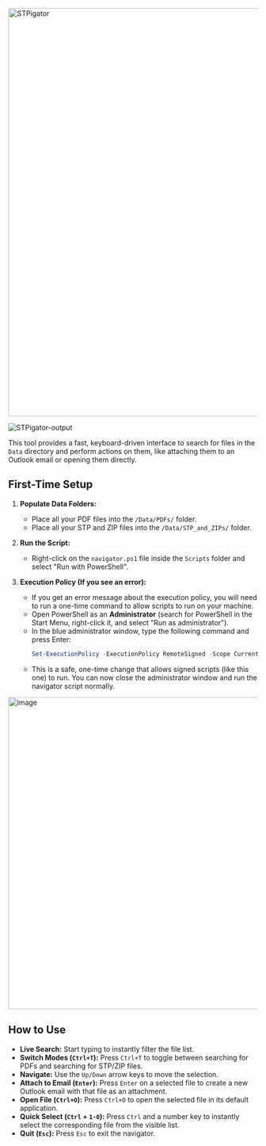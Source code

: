 <img width="1024" height="824" alt="STPigator" src="https://github.com/user-attachments/assets/29781f4b-d285-4fa3-94fe-9f79e4ec74a6" />

![STPigator-output](https://github.com/user-attachments/assets/cc013616-3d67-41a8-856e-6d9302966bc1)

This tool provides a fast, keyboard-driven interface to search for files in the `Data` directory and perform actions on them, like attaching them to an Outlook email or opening them directly.

## First-Time Setup

1.  **Populate Data Folders:**
    *   Place all your PDF files into the `/Data/PDFs/` folder.
    *   Place all your STP and ZIP files into the `/Data/STP_and_ZIPs/` folder.

2.  **Run the Script:**
    *   Right-click on the `navigator.ps1` file inside the `Scripts` folder and select "Run with PowerShell".

3.  **Execution Policy (If you see an error):**
    *   If you get an error message about the execution policy, you will need to run a one-time command to allow scripts to run on your machine.
    *   Open PowerShell as an **Administrator** (search for PowerShell in the Start Menu, right-click it, and select "Run as administrator").
    *   In the blue administrator window, type the following command and press Enter:
        ```powershell
        Set-ExecutionPolicy -ExecutionPolicy RemoteSigned -Scope CurrentUser
        ```
    *   This is a safe, one-time change that allows signed scripts (like this one) to run. You can now close the administrator window and run the navigator script normally.
<img width="1116" height="630" alt="image" src="https://github.com/user-attachments/assets/6ed3d7ed-168a-468f-bc13-f07150890a49" />

## How to Use

*   **Live Search:** Start typing to instantly filter the file list.
*   **Switch Modes (`Ctrl+T`):** Press `Ctrl+T` to toggle between searching for PDFs and searching for STP/ZIP files.
*   **Navigate:** Use the `Up/Down` arrow keys to move the selection.
*   **Attach to Email (`Enter`):** Press `Enter` on a selected file to create a new Outlook email with that file as an attachment.
*   **Open File (`Ctrl+O`):** Press `Ctrl+O` to open the selected file in its default application.
*   **Quick Select (`Ctrl` + `1-0`):** Press `Ctrl` and a number key to instantly select the corresponding file from the visible list.
*   **Quit (`Esc`):** Press `Esc` to exit the navigator.
